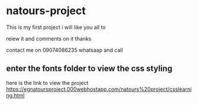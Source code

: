 # natours-project

This is my first project i will like you all to 

reiew it and comments on it thanks


contact me on 09074086235 whatsaap and call



## enter the fonts folder to view the css styling


here is the link to view the project https://egnatoursproject.000webhostapp.com/natours%20project/csslearning.html

